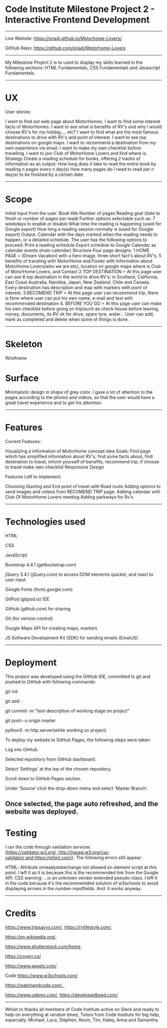 # Code Institute Milestone Project 2 - Interactive Frontend Development

---

Live Website: https://onadj.github.io/Motorhome-Lovers/

GitHub Repo: https://github.com/onadj/Motorhome-Lovers

---

My Milestone Project 2 is to used to display my skills learned in the following sections: HTML Fundamentals, CSS Fundamentals and  Javascript Fundamentals.

---

# UX

User stories:

I want to find out web page about MotorHomes.
I want to find some interest facts of MotorHomes.
I want to see what is benefits of RV's and why I would choose RV's for my holiday,... etc?
I want to find what are the most famous destinations to drive with RV's and point of interest.
I want to see top destinations on google maps.
I want to recommend a destination from my own experience via email.
I want to make my own checklist before travelling.
I want to join Club of MotorHome Lovers and find where is.
Strategy
Create a reading schedule for books, offering 2 tracks of information as an output:
How long does it take to read the entire book by reading n pages every n day(s)
How many pages do I need to read per n day(s) to be finished by a certain date

---

# Scope

Initial Input from the user:
Book title
Number of pages
Reading goal (date to finish or number of pages per read)
Further options selectable such as:
7 weekdays to enable or disable
What time the reading is happening (used for Google export)
How long a reading session normally is (used for Google export)
Output: Calendar with the days marked when the reading needs to happen, or a detailed schedule. The user has the following options to proceed:
Print a reading schedule
Export schedule to Google Calendar as calendar events (main calendar)
Structure
Four page designs:
 1.HOME PAGE =  (Dream Vacation) with a hero image, three short fact's about RV's, 5 benefits of traveling with MotorHome and Footer with Information about Motorhome Lovers(who we are etc), location on google maps where is Club of MotorHome Lovers, and Contact
 2.TOP DESTINATION = At this page user can see 8 top destination in the world to drive RV's:  in Scotland, California, East Coast Australia, Namibia, Japan, New Zealand, Chile and Canada. Every destination has description and map with markers with point of interest.
 3.RECOMEND TRIP = At this page user can recommend trip, there is form where user can put his own name, e-mail and text with recommended destination
 4. BEFORE YOU GO = At this page user can make his own checklist before going on trip(such as check house before leaving, money, documents, its RV ok for drive, spare tyre, water... User can add, mark as completed and delete when some of things is done.

---

# Skeleton
Wireframe


# Surface

Minimalistic design in shape of grey color.
I gave a lot of attention to the pages according to the photos and videos, so that the user would have a great travel experience and to get his attention.

---

# Features

Current Features:

Visualizing a information of MotorHome concept idea
Goals: Find page which has simplified information about RV's, find some facts about, find destination to travel, inform yourself of benefits, recommend trip, if choose to travel make own checklist
Responsive Design


Features Left to Implement:

Choosing Starting and End point of travel with Road route
Adding options to send images and videos from  RECOMEND TRIP page.
Adding calendar with Club Of MotorHome Lovers meeting
Adding parkways for Rv's

---

# Technologies used

HTML

CSS

JavaScript

Bootstrap 4.4.1 (getbootstrap.com)

jQuery 3.4.1 (jQuery.com) to access DOM elements quicker, and react to user input

Google Fonts (fonts.google.com)

GitPod (gitpod.io) IDE

GitHub (github.com) for sharing

Git (for version control)

Google Maps API for creating maps, markers

JS Software Development Kit (SDK) for sending emails (EmailJS)

---

# Deployment

This project was developed using the GitHub IDE, committed to git and pushed to GitHub
with following commands:

git init 

git add .

git commit -m "text-description of working stage on project"

git push -u origin master

python3 -m http.server(while working on project)


To deploy my website to GitHub Pages, the following steps were taken:

Log into GitHub.

Selected repository from GitHub dashboard.

Select ‘Settings’ at the top of the chosen repository.

Scroll down to GitHub Pages section.

Under ‘Source’ click the drop-down menu and select ‘Master Branch’.

Once selected, the page auto refreshed, and the website was deployed.
---

# Testing

I ran the code through validation services (https://validator.w3.org/, http://jigsaw.w3.org/css-validator/ and https://jshint.com/). The following errors still appear:

HTML: Attribute onreadystatechange not allowed on element script at this point. I left it as it is because this is the recommended link from the Google API.
CSS warning: ...is an unknown vendor extended pseudo-class. I left it in the code because it's the recommentded solution of w3schools to avoid displaying arrows in the number-inputfields. And: it works anyway.

---

# Credits

https://www.tripsavvy.com/ 
https://rvlifestyle.com/ 

https://en.wikipedia.org/ 

https://www.shutterstock.com/home 

https://coverr.co/

https://www.pexels.com/ 


Code
https://www.w3schools.com/ 

https://watchandcode.com/  

https://www.udemy.com/ 
https://developedbyed.com/ 

---

Whish to thanks all members of Code Institute active on Slack and ready to help on everything at random times, Tutors from Code Institute for big help, especially: Michael, Luca, Stephen, Kevin, Tim, Haley, Anna and Samantha.


